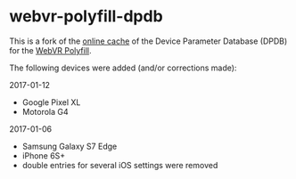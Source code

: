 # webvr-polyfill-dpdb

This is a fork of the [online cache](https://storage.googleapis.com/cardboard-dpdb/dpdb.json) of the Device Parameter Database (DPDB) for the [WebVR Polyfill](https://github.com/googlevr/webvr-polyfill).

The following devices were added (and/or corrections made):

2017-01-12
- Google Pixel XL
- Motorola G4

2017-01-06
- Samsung Galaxy S7 Edge
- iPhone 6S+
- double entries for several iOS settings were removed
